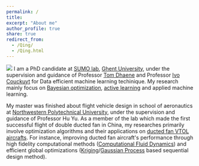 ```yaml
---
permalink: /
title: 
excerpt: "About me"
author_profile: true
share: true
redirect_from: 
  - /Qing/
  - /Qing.html
---
```

![](https://github.com/TsingQAQ/TsingQAQ.github.io/blob/master/images/GP_posterior.png?raw=true)
I am a PhD candidate at [SUMO lab](http://sumo.intec.ugent.be/), [Ghent University](https://www.ugent.be/en), under the supervision and guidance of Professor [Tom Dhaene](http://sumo.intec.ugent.be/tdhaene) and Professor [Ivo Couckuyt](http://sumo.intec.ugent.be/icouckuy) for Data efficient machine learning techinique. My research mainly focus on [Bayesian optimization](https://en.wikipedia.org/wiki/Bayesian_optimization#:~:text=Bayesian%20optimization%20is%20a%20sequential,expensive%2Dto%2Devaluate%20functions.), [active learning](https://en.wikipedia.org/wiki/Active_learning_(machine_learning)) and applied machine learning.

My master was finished about flight vehicle design in school of aeronautics at [Northwestern Polytechnical University](http://en.nwpu.edu.cn/), under the supervision and guidance of Professor Hu Yu. As a member of the lab which made the first successful flight of double ducted fan in China, my researches primarily involve optimization algorithms and their applications on [ducted fan VTOL aircrafts](https://en.wikipedia.org/wiki/Ducted_fan). For instance, improving ducted fan aircraft's performance through high fidelity computational methods ([Computational Fluid Dynamics](https://en.wikipedia.org/wiki/Computational_fluid_dynamics)) and efficient global optimizations ([Kriging](https://en.wikipedia.org/wiki/Kriging)/[Gaussian Process](https://en.wikipedia.org/wiki/Gaussian_process#:~:text=In%20probability%20theory%20and%20statistics,of%20them%20is%20normally%20distributed.) based sequential design method).
